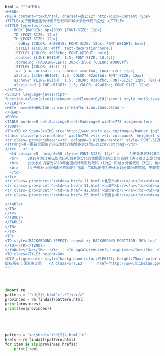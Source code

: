 ﻿```python
html = """<HTML>
<HEAD>
<META content="text/html; charset=gb2312" http-equiv=Content-Type>
<TITLE>关于更新全国统计用区划代码和城乡划分代码的公告 </TITLE>
<STYLE type=text/css>
	BODY {MARGIN: 0px}BODY {FONT-SIZE: 12px}
	TD {FONT-SIZE: 12px}
	TH {FONT-SIZE: 12px}
	.redBig {COLOR: #d00018; FONT-SIZE: 18px; FONT-WEIGHT: bold}
	.STYLE3 a{COLOR: #fff; text-decoration:none;}
	.STYLE5 {COLOR: #236fbe; FONT-WEIGHT: bold}
	.content {LINE-HEIGHT: 1.5; FONT-SIZE: 10.4pt}
	.tdPading {PADDING-LEFT: 30px}.blue {COLOR: #0000ff}
	.STYLE6 {COLOR: #ffffff}
	.a2 {LINE-HEIGHT: 1.5; COLOR: #2a6fbd; FONT-SIZE: 12px}
	a2:link {LINE-HEIGHT: 1.5; COLOR: #2a6fbd; FONT-SIZE: 12px}
	a2:hover {LINE-HEIGHT: 1.5; COLOR: #2a6fbd; FONT-SIZE: 12px; TEXT-DECORATION: underline}
	a2:visited {LINE-HEIGHT: 1.5; COLOR: #2a6fbd; FONT-SIZE: 12px}
</STYLE>
<SCRIPT language=javascript>
function doZoom(size){document.getElementById('zoom').style.fontSize=size+'px';}
</SCRIPT>
<META name=GENERATOR content="MSHTML 8.00.7600.16700">
</HEAD>
<BODY>
<TABLE border=0 cellSpacing=0 cellPadding=0 width=778 align=center>
<TBODY>
<TR><TD colSpan=2><IMG src="http://www.stats.gov.cn/images/banner.jpg" width=778 height=135></TD></TR></TBODY></TABLE><MAP id=Map name=Map><AREA href="http://www.stats.gov.cn/english/" shape=rect coords=277,4,328,18><AREA href="http://www.stats.gov.cn:82/" shape=rect coords=181,4,236,18><AREA href="http://www.stats.gov.cn/" shape=rect coords=85,4,140,17></MAP><TABLE border=0 cellSpacing=0 cellPadding=0 width=778 align=center><TBODY><TR><TD vAlign=top><TABLE style="MARGIN-TOP: 15px; MARGIN-BOTTOM: 18px" border=0 cellSpacing=0 cellPadding=0 width="100%" align=center><TBODY><TR><TD style=" BACKGROUND-REPEAT: repeat-x; BACKGROUND-POSITION: 50% top" background=images/topLine.gif align=right></TD></TR><TR><TD style=" BACKGROUND-REPEAT: repeat-y; BACKGROUND-POSITION: right 50%" vAlign=top background=images/rightBorder.gif><TABLE border=0 cellSpacing=0 cellPadding=0 width="100%"><TBODY><TR><TD width="1%" height="200" vAlign=top>
<table class='provincetable' width=775 ><tr ><td colspan=8  height=1 style='FONT-SIZE: 5px' >&nbsp;</td></tr>
<tr class='provincehead'><td  colspan=8 align='center' style='FONT-SIZE: 16px' height=39 vAlign='center' background='images/tiao.jpg'>
<strong>关于更新全国统计用区划代码和城乡划分代码的公告</strong></td>
</tr>	<tr >
  <td colspan=8  height=50 style='FONT-SIZE: 12px' > 　　为更好满足2020年常规统计调查和专项调查的需要，国家统计局组织开展了2019年度统计用区划代码和城乡划分代码更新维护工作，调查时点为2019年10月31日。目前，已完成更新维护工作,现予公布。
  <br> 　　2019年统计用区划代码和城乡划分代码依据国务院批复同意的《关于统计上划分城乡的规定》（国函〔2008〕60号）及国家统计局印发的《统计用区划代码和城乡划分代码编制规则》（国统字〔2009〕91号）编制。
  <br> 　　此次发布内容为2019年全国统计用区划代码（12位）和城乡分类代码（3位），地域范围为国家统计局开展统计调查的全国31个省、自治区、直辖市，未包括我国台湾省、香港特别行政区、澳门特别行政区。
  <br> 　　《关于统计上划分城乡的规定》指出：“本规定作为统计上划分城乡的依据，不改变现有的行政区划、隶属关系、管理权限和机构编制，以及土地规划、城乡规划等有关规定”。统计用区划代码和城乡划分代码，在统计工作中应当使用，需要在其他工作中使用时，请务必结合有关实际情况。
  </td>
</tr>
<tr class='provincetr'><td><a href='11.html'>北京市<br/></a></td><td><a href='12.html'>天津市<br/></a></td><td><a href='13.html'>河北省<br/></a></td><td><a href='14.html'>山西省<br/></a></td><td><a href='15.html'>内蒙古自治区<br/></a></td><td><a href='21.html'>辽宁省<br/></a></td><td><a href='22.html'>吉林省<br/></a></td><td><a href='23.html'>黑龙江省<br/></a></td></tr>
<tr class='provincetr'><td><a href='31.html'>上海市<br/></a></td><td><a href='32.html'>江苏省<br/></a></td><td><a href='33.html'>浙江省<br/></a></td><td><a href='34.html'>安徽省<br/></a></td><td><a href='35.html'>福建省<br/></a></td><td><a href='36.html'>江西省<br/></a></td><td><a href='37.html'>山东省<br/></a></td><td><a href='41.html'>河南省<br/></a></td></tr>
<tr class='provincetr'><td><a href='42.html'>湖北省<br/></a></td><td><a href='43.html'>湖南省<br/></a></td><td><a href='44.html'>广东省<br/></a></td><td><a href='45.html'>广西壮族自治区<br/></a></td><td><a href='46.html'>海南省<br/></a></td><td><a href='50.html'>重庆市<br/></a></td><td><a href='51.html'>四川省<br/></a></td><td><a href='52.html'>贵州省<br/></a></td></tr>
<tr class='provincetr'><td><a href='53.html'>云南省<br/></a></td><td><a href='54.html'>西藏自治区<br/></a></td><td><a href='61.html'>陕西省<br/></a></td><td><a href='62.html'>甘肃省<br/></a></td><td><a href='63.html'>青海省<br/></a></td><td><a href='64.html'>宁夏回族自治区<br/></a></td><td><a href='65.html'>新疆维吾尔自治区<br/></a></td><td><br/></td></tr>

</table>
</TD>
</TR>
</TBODY>
</TABLE>
</TD>
</TR>
<TR>
<TD style="BACKGROUND-REPEAT: repeat-x; BACKGROUND-POSITION: 50% top"          background=images/borderBottom.gif>
</TD></TR></TBODY>
</TABLE></TD></TR>  <TR>    <TD bgColor=#e2eefc height=2></TD></TR>  <TR>
<TD class=STYLE3 height=60>
<DIV align=center style="background-color:#1E67A7; height:75px; color:#fff;"><br/>
版权所有：国家统计局　　<A class=STYLE3       href="http://www.miibeian.gov.cn/"       target=_blank>京ICP备05034670号</A><BR><BR>地址：北京市西城区月坛南街57号（100826）<BR></DIV></TD></TR></TBODY></TABLE></BODY></HTML>
"""


 

import re
pattern = "'\d{2}\.html'>(.*?)<br/>"
provinces = re.findall(pattern,html)
print(provinces)
print(len(provinces))


 


pattern = "<a\shref='(\d{2}\.html)'>"
hrefs = re.findall(pattern,html)
for item in zip(provinces,hrefs):
    print(item)
```

